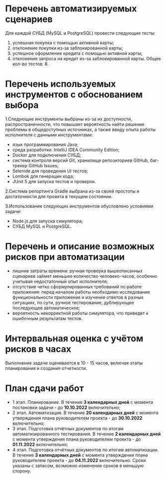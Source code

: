 # Перечень автоматизируемых сценариев
Для каждой СУБД (MySQL и PostgreSQL) провести следующие тесты:
1. успешная покупка с помощью активной карты;
1. отклонение покупки из-за заблокированной карты;
1. успешное оформление кредита с помощью активной карты;
1. отклонение запроса на кредит из-за заблокированной карты.
Общее кол-во тестов: 8.

# Перечень используемых инструментов с обоснованием выбора
1.Следующие инструменты выбраны из-за их доступности, распространенности, что повышает вероятность найти решение проблемы в общедоступных источниках, а также ввиду опыта работы исполнителя с данными инструментами:
* язык программирования Java;
* среда разработки: IntelliJ IDEA Community Edition;
* Docker для подключения СУБД;
* система контроля версий Git, хранилище репозиториев GitHub, баг-трекер GitHub Issues;
* Selenide для проведения UI тестов;
* Lombok для генерации кода;
* JUnit 5 для запуска тестов и проверок. 

2.Система репортинга Gradle выбрана из-за своей простоты и достаточности для проекта в текущем состоянии.

3.Использование следующих инструментов обусловлено условиями задачи:
* Node.js для запуска симулятора;
* СУБД MySQL и PostgreSQL.

# Перечень и описание возможных рисков при автоматизации
* лишние затраты времени: ручная проверка вышеописанных сценариев займет меньшее количество человеко-часов, особенно учитывая недостаточный опыт исполнителя;
* отсутствие четко сформулированных требований по работе приложения: перед началом работы необходимо исследование функциональности приложения и изучение ответов в разных ситуациях, по сути, ручное тестирование, дублирующее последующее автоматическое;
* вероятность некорректной работы симулятора, что приведет к ошибочным результатам тестов.

# Интервальная оценка с учётом рисков в часах
Выполнение задачи оценивается в 10 - 15 часов, включая этапы планирования и создания отчетности.

# План сдачи работ
* 1 этап. Планирование. В течение **3 календарных дней** с момента постановки задачи - до **10.10.2022** включительно;
* 2 этап. Автоматизация. В течение **20 календарных дней** с момента утверждения плана руководителем проекта - до **30.10.2022** включительно;
* 3 этап. Подготовка отчётных документов по итогам автоматизированного тестирования. В течение **2 календарных дней** с момента утверждения плана руководителем проекта - до **01.11.2022** включительно;
* 4 этап. Подготовка отчётных документов по итогам автоматизации. В течение **3 календарных дней** с момента утверждения плана руководителем проекта - до **04.11.2022** включительно.
Сроки указаны с запасом, возможно изменение сроков в меньшую сторону.